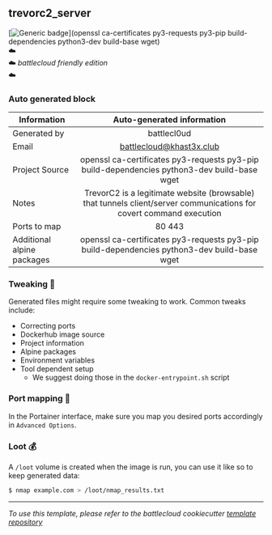 ## trevorc2_server
[![Generic badge](https://img.shields.io/badge/source-trevorc2_server-green.svg)](openssl ca-certificates py3-requests py3-pip build-dependencies python3-dev build-base wget)  
☁️  
☁️ *battlecloud friendly edition*  
☁️

### Auto generated block

| Information                	| Auto-generated information 	|
|----------------------------	|:----------------------------:	|
| Generated by               	| battlecl0ud        	|
| Email                      	| battlecloud@khast3x.club        	|
| Project Source             	| openssl ca-certificates py3-requests py3-pip build-dependencies python3-dev build-base wget        	|
| Notes                      	| TrevorC2 is a legitimate website (browsable) that tunnels client/server communications for covert command execution        	|
| Ports to map               	| 80 443        	|
| Additional alpine packages 	| openssl ca-certificates py3-requests py3-pip build-dependencies python3-dev build-base wget        	|

### Tweaking 🔧

Generated files might require some tweaking to work. Common tweaks include:

* Correcting ports
* Dockerhub image source
* Project information
* Alpine packages
* Environment variables
* Tool dependent setup
  - We suggest doing those in the `docker-entrypoint.sh` script

### Port mapping 🔀
In the Portainer interface, make sure you map you desired ports accordingly in `Advanced Options`.

### Loot 💰
A `/loot` volume is created when the image is run, you can use it like so to keep generated data:  

```bash
$ nmap example.com > /loot/nmap_results.txt

```



-------
*To use this template, please refer to the battlecloud cookiecutter [template repository](https://github.com/battlecl0ud/cookiecutter-alpine)*
